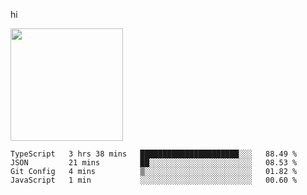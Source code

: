 hi

<img height="180em" src="https://github-readme-stats.vercel.app/api?username=AProductiveNerd&show_icons=true&hide_border=true&&count_private=true&include_all_commits=true" />

<!--START_SECTION:waka-->
```text
TypeScript   3 hrs 38 mins   ██████████████████████░░░   88.49 % 
JSON         21 mins         ██░░░░░░░░░░░░░░░░░░░░░░░   08.53 % 
Git Config   4 mins          ▒░░░░░░░░░░░░░░░░░░░░░░░░   01.82 % 
JavaScript   1 min           ░░░░░░░░░░░░░░░░░░░░░░░░░   00.60 % 
```
<!--END_SECTION:waka-->
